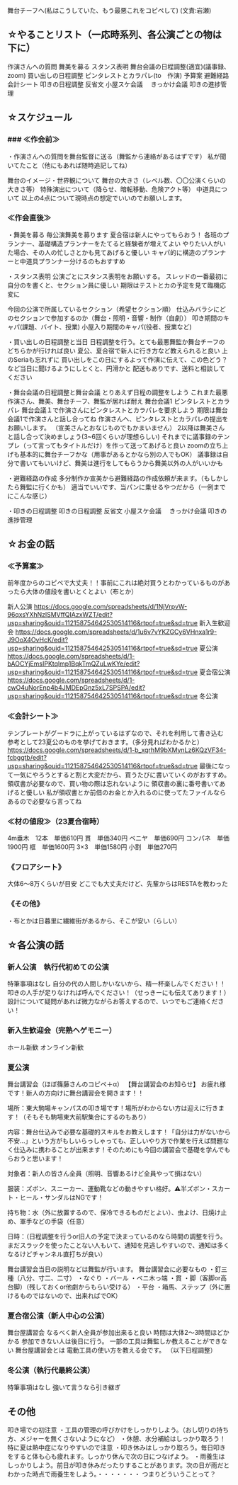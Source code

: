 舞台チーフへ(私はこうしていた、もう最悪これをコピペして)
(文責:岩瀬)

## ☆やることリスト（一応時系列、各公演ごとの物は下に）
作演さんへの質問
舞美を募る
スタンス表明
舞台会議の日程調整(適宜)(議事録、zoom)
買い出しの日程調整
ピンタレストとカラパレ(to　作演) 
予算案
避難経路
会計シート
叩きの日程調整
反省文
小屋スケ会議　
きっかけ会議
叩きの進捗管理

## ☆スケジュール
### ### ≪作会前≫
・作演さんへの質問を舞台監督に送る（舞監から連絡があるはずです）
私が聞いてたこと（他にもあれば随時追記してね）

舞台のイメージ・世界観について
舞台の大きさ（レベル数、〇〇公演くらいの大きさ等）
特殊演出について（降らせ、暗転移動、危険アクト等）
中道具について
以上の4点について現時点の想定でいいのでお願いします。

### ≪作会直後≫
・舞美を募る
毎公演舞美を募ります
夏合宿は新人にやってもらおう！
各班のプランナー、基礎構造プランナーをたてると経験者が増えてよい
やりたい人がいた場合、その人の忙しさとかも見てあげると優しい
キャパ的に構造のプランナーと中道具プランナー分けるのもおすすめ

・スタンス表明
公演ごとにスタンス表明をお願いする。
スレッドの一番最初に自分のを書くと、セクション員に優しい
期限はテストとカの予定を見て臨機応変に

今回の公演で所属しているセクション（希望セクション順）
仕込みバラシにどのセクションで参加するのか（舞台・照明・音響・制作（自劇））
叩き期間のキャパ(課題、バイト、授業)
小屋入り期間のキャパ(役者、授業など)

・買い出しの日程調整と当日
日程調整を行う。とても最悪舞監か舞台チーフのどちらかが行ければ良い
夏公、夏合宿で新人に行き方など教えられると良い
上のSeriaも忘れずに
買い出しをこの日にするよって作演に伝えて、この色どう？など当日に聞けるようにしとくと、円滑かと
配送もありです、送料と相談してください

・舞台会議の日程調整と舞台会議
とりあえず日程の調整をしよう
これまた最悪作演さん、舞美、舞台チーフ、舞監が居れば耐え
舞台会議1 ピンタレストとカラパレ
舞台会議１で作演さんにピンタレストとカラパレを要求しよう
期限は舞台会議1で作演さんと話し合ってね
作演さんへ、ピンタレストとカラパレの提出をお願いします。
（宣美さんとおなじものでもかまいません）
2以降は舞美さんと話し合って決めましょう(3~6回くらいが理想らしい)
それまでに議事録のテンプレ（って言ってもタイトルだけ）を作って送ってあげると良い
zoomの立ち上げも基本的に舞台チーフかな（用事があるとかなら別の人でもOK）
議事録は自分で書いてもいいけど、舞美は進行をしてもらうから舞美以外の人がいいかも

・避難経路の作成
多分制作か宣美から避難経路の作成依頼が来ます。（もしかしたら舞監に行くかも）
適当でいいです、当パンに乗せるやつだから（一例までにこんな感じ）

・叩きの日程調整
叩きの日程調整
反省文
小屋スケ会議　
きっかけ会議
叩きの進捗管理

## ☆お金の話
### ≪予算案≫
前年度からのコピペで大丈夫！！事前にこれは絶対買うとわかっているものがあったら大体の値段を書いとくとよい（布とか）

新人公演
https://docs.google.com/spreadsheets/d/1NjVrpvW-96qxsYXhNzlSMVffQIAzxWZT/edit?usp=sharing&ouid=112158754642530514116&rtpof=true&sd=true
新入生歓迎会
https://docs.google.com/spreadsheets/d/1u6v7vYKZGCy6VHnxa1r9-J9OoX4OvHcK/edit?usp=sharing&ouid=112158754642530514116&rtpof=true&sd=true
夏公演
https://docs.google.com/spreadsheets/d/1-bAOCYjEmsIPKtqlmp1BqkTmQZuLwKYe/edit?usp=sharing&ouid=112158754642530514116&rtpof=true&sd=true
夏合宿公演
https://docs.google.com/spreadsheets/d/1-cwO4uNorEnp4b4JMDEpGnz5xL7SPSPA/edit?usp=sharing&ouid=112158754642530514116&rtpof=true&sd=true
冬公演

### ≪会計シート≫
テンプレートがグードラに上がっているはずなので、それを利用して書き込む
参考として23夏公のものを挙げておきます。（多分見ればわかるかと）
https://docs.google.com/spreadsheets/d/1-b_xqrhM9bXMynLz6KQzVF34-fcbggtb/edit?usp=sharing&ouid=112158754642530514116&rtpof=true&sd=true
最後になって一気にやろうとすると割と大変だから、買うたびに書いていくのがおすすめ。
領収書が必要なので、買い物の際は忘れないように
領収書の裏に番号書いてあげると優しい
私が領収書とか前借のお金とか入れるのに使ってたファイルならあるので必要なら言ってね

### ≪材の値段≫（23夏合宿時）
4m垂木　12本　単価610円
貫　単価340円
ベニヤ　単価690円
コンパネ　単価1900円
框　単価1600円
3×3　単価1580円
小割　単価270円

### 《フロアシート》
大体6〜8万くらいが目安
どこでも大丈夫だけど、先輩からはRESTAを教わった

### 《その他》
・布とかは日暮里に繊維街があるから、そこが安い（らしい）

## ☆各公演の話
### 新人公演　執行代初めての公演
特筆事項はなし
自分の代の人間しかいないから、精一杯楽しんでください！！
叩きの人手が足りなければ呼んでください！（せっきーにも伝えてあります！）
設計について疑問があれば微力ながらお答えするので、いつでもご連絡ください！

### 新入生歓迎会（完熟ヘゲモニー）
ホール新歓
オンライン新歓

### 夏公演
舞台講習会（ほぼ篠藤さんのコピペ＋α）
【舞台講習会のお知らせ】
お疲れ様です！新人の方向けに舞台講習会を開きます！！

場所：東大駒場キャンパスの叩き場です！場所がわからない方は迎えに行きます！（そもそも駒場東大前駅集合にするのもあり）

内容：舞台仕込みで必要な基礎的スキルをお教えします！「自分は力がないから不安…」という方がもしいらっしゃっても、正しいやり方で作業を行えば問題なく仕込みに携わることが出来ます！そのためにも今回の講習会で基礎を学んでもらおうと思います！

対象者：新人の皆さん全員（照明、音響あるけど全員やって損はない）

服装：ズボン、スニーカー、運動靴などの動きやすい格好。⚠半ズボン・スカート・ヒール・サンダルはNGです！

持ち物：水（外に放置するので、保冷できるものだとよい）、虫よけ、日焼け止め、軍手などの手袋（任意）

日時：（日程調整を行うor旧人の予定で決まっているのなら時間の調整を行う。まだスラックを使ったことない人もいて、通知を見逃しやすいので、通知は多くなるけどチャンネル直打ちが良い）

舞台講習会当日の説明などは舞監が行います。
舞台講習会に必要なもの
・釘三種（八分、寸二、二寸）
・なぐり
・バール
・ベニ木っ端
・貫
・脚（客脚or高台脚）（残しておくor他劇からもらい受ける）
・平台
・箱馬、ステップ（外に置けるものではないので、出来ればでOK）

### 夏合宿公演（新人中心の公演）
舞台屋講習会
なるべく新人全員が参加出来ると良い
時間は大体2〜3時間ほどかかる
参加できない人は後日に行う。
一部の工具は舞監しか教えることができない
舞台屋講習会とは
電動工具の使い方を教える会です。
（以下日程調整）
### 冬公演（執行代最終公演）
特筆事項はなし
強いて言うなら引き継ぎ

## その他

叩き場での初注意
・工具の管理の呼びかけをしっかりしよう。（おし切りの持ち方、メジャーを無くさないようになど）
・休憩、水分補給はしっかり取ろう！特に夏は熱中症になりやすいので注意
・叩き休みはしっかり取ろう。毎日叩きをすると体も心も疲れます。しっかり休んで次の日につなげよう。
・雨養生はしっかりしよう。前日が叩き休みだったりすることがあります。次の日が雨だとわかった時点で雨養生をしよう。・・・・・・・
つまりどういうことって？